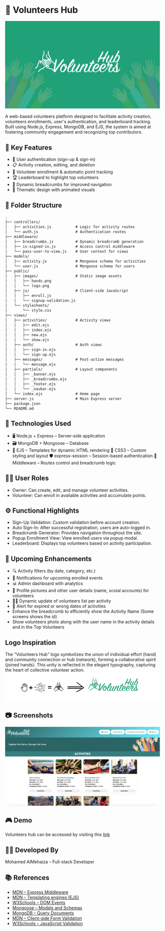 # 🙌 Volunteers Hub

![Volunteers Hub Header Image](./public/images/volunteershub.jpg)

A web-based volunteers platform designed to facilitate activity creation, volunteers enrollments, user's authentication, and leaderboard tracking. Built using Node.js, Express, MongoDB, and EJS, the system is aimed at fostering community engagement and recognizing top contributors.

## 🌟 Key Features
- 👥 User authentication (sign-up & sign-in)
- 📋 Activity creation, editing, and deletion
- 🧾 Volunteer enrollment & automatic point tracking
- 🏆 Leaderboard to highlight top volunteers
- 🧭 Dynamic breadcrumbs for improved navigation
- 🎨 Thematic design with animated visuals

## 📁 Folder Structure
```plaintext
.
├── controllers/
│   ├── activities.js           # Logic for activity routes
│   └── auth.js                 # Authentication routes
├── middleware/
│   ├── breadcrumbs.js          # Dynamic breadcrumb generation
│   ├── is-signed-in.js         # Access control middleware
│   └── pass-user-to-view.js    # User context for views
├── models/
│   ├── activity.js             # Mongoose schema for activities
│   └── user.js                 # Mongoose schema for users
├── public/
│   ├── images/                 # Static image assets
│   │   ├── hands.png
│   │   └── logo.png
│   ├── js/                     # Client-side JavaScript
│   │   ├── enroll.js
│   │   └── signup-validation.js
│   └── stylesheets/
│       └── style.css
├── views/
│   ├── activities/             # Activity views
│   │   ├── edit.ejs
│   │   ├── index.ejs
│   │   ├── new.ejs
│   │   └── show.ejs
│   ├── auth/                   # Auth views
│   │   ├── sign-in.ejs
│   │   └── sign-up.ejs
│   ├── messages/               # Post-action messages
│   │   └── message.ejs
│   ├── partials/               # Layout components
│   │   ├── _banner.ejs
│   │   ├── _breadcrumbs.ejs
│   │   ├── _footer.ejs
│   │   └── _navbar.ejs
│   └── index.ejs               # Home page
├── server.js                   # Main Express server
├── package.json
└── README.md
```

## 🧰 Technologies Used
- 🖥️ Node.js + Express – Server-side application
- 🗃️ MongoDB + Mongoose – Database
- 🎨 EJS – Templates for dynamic HTML rendering
🎯 CSS3 – Custom styling and layout
🛡️ express-session – Session-based authentication
🧩 Middleware – Routes control and breadcrumb logic

## 👨‍💼 User Roles
- Owner: Can create, edit, and manage volunteer activities.
- Volunteer: Can enroll in available activities and accumulate points.

## ⚙️ Functional Highlights
- Sign-Up Validation: Custom validation before account creation.
- Auto Sign-In: After successful registration, users are auto-logged in.
- Breadcrumb Generator: Provides navigation throughout the site.
- Popup Enrollment View: View enrolled users via popup modal.
- Leaderboard: Displays top volunteers based on activity participation.

## 🧠 Upcoming Enhancements
- 🔍 Activity filters (by date, category, etc.)
- 📨 Notifications for upcoming enrolled events
- 📊 Admin dashboard with analytics
- 📸 Profile pictures and other user details (name, scoial accounts) for volunteers
- 👨‍💼 Dynamic update of volunteers list per activity
- 📨 Alert for expired or wrong dates of activities
- Enhance the breadcrumb to efficiently show the Activity Name (Some screens shows the id)
- Show volunteers photo along with the user name in the activity details and in the Top Volunteers

## Logo Inspiration
The "Volunteers Hub" logo symbolizes the union of individual effort (hand) and community connection or hub (network), forming a collaborative spirit (joined hands). This unity is reflected in the elegant typography, capturing the heart of collective volunteer action.
![Logo Inspiration](./public/images/logoInspiration.jpg)

## 📷 Screenshots
![Screenshot 1](./public/images/screenshots/screenshot.png)

## 🎮 Demo
Volunteers hub can be accessed by visiting this [link](https://volunteers-hub.onrender.com)

## 👨‍💻 Developed By
Mohamed AlMehaiza – Full-stack Developer


## 📚 References

- [MDN – Express Middleware](https://developer.mozilla.org/en-US/docs/Learn/Server-side/Express_Nodejs/middleware)  
- [MDN – Templating engines (EJS)](https://developer.mozilla.org/en-US/docs/Learn/Server-side/Express_Nodejs/Introduction#templating)  
- [W3Schools – DOM Events](https://www.w3schools.com/js/js_htmldom_eventlistener.asp)  
- [Mongoose – Models and Schemas](https://mongoosejs.com/docs/models.html)  
- [MongoDB – Query Documents](https://www.mongodb.com/docs/manual/tutorial/query-documents/)  
- [MDN – Client-side Form Validation](https://developer.mozilla.org/en-US/docs/Learn/Forms/Form_validation)  
- [W3Schools – JavaScript Validation](https://www.w3schools.com/js/js_validation.asp)  
